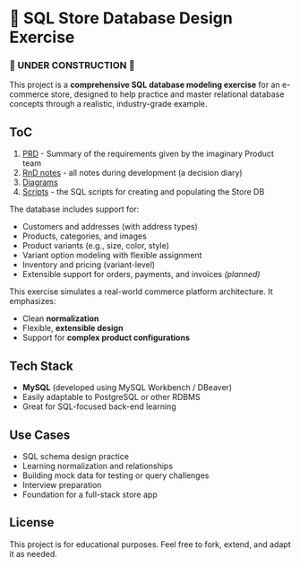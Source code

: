 # 🛒 SQL Store Database Design Exercise

### 🚧 UNDER CONSTRUCTION 🚧

This project is a **comprehensive SQL database modeling exercise** for an e-commerce store, designed to help practice and master relational database concepts through a realistic, industry-grade example.


## ToC

1. [PRD](documents/PRD.md) - Summary of the requirements given by the imaginary Product team
2. [RnD notes](documents/RnD_Notes.md) - all notes during development (a decision diary)
3. [Diagrams](diagrams/)
4. [Scripts](scripts/) - the SQL scripts for creating and populating the Store DB

The database includes support for:

- Customers and addresses (with address types)
- Products, categories, and images
- Product variants (e.g., size, color, style)
- Variant option modeling with flexible assignment
- Inventory and pricing (variant-level)
- Extensible support for orders, payments, and invoices *(planned)*


This exercise simulates a real-world commerce platform architecture. It emphasizes:

- Clean **normalization**
- Flexible, **extensible design**
- Support for **complex product configurations**

## Tech Stack

- **MySQL** (developed using MySQL Workbench / DBeaver)
- Easily adaptable to PostgreSQL or other RDBMS
- Great for SQL-focused back-end learning

## Use Cases

- SQL schema design practice
- Learning normalization and relationships
- Building mock data for testing or query challenges
- Interview preparation
- Foundation for a full-stack store app


## License

This project is for educational purposes. Feel free to fork, extend, and adapt it as needed.

